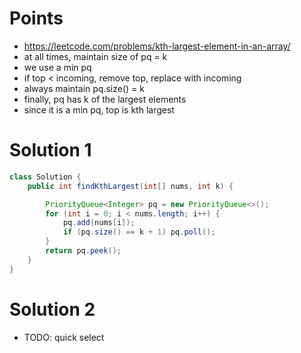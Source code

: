 # Points

- https://leetcode.com/problems/kth-largest-element-in-an-array/
- at all times, maintain size of pq = k
- we use a min pq
- if top < incoming, remove top, replace with incoming
- always maintain pq.size() = k
- finally, pq has k of the largest elements
- since it is a min pq, top is kth largest

# Solution 1

```java
class Solution {
    public int findKthLargest(int[] nums, int k) {

        PriorityQueue<Integer> pq = new PriorityQueue<>();
        for (int i = 0; i < nums.length; i++) {
            pq.add(nums[i]);
            if (pq.size() == k + 1) pq.poll();
        }
        return pq.peek();
    }
}
```

# Solution 2

- TODO: quick select
